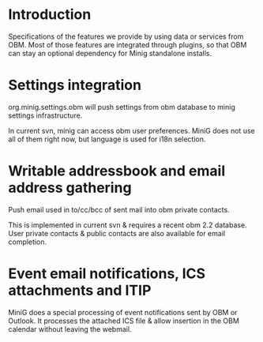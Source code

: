 # Introduction #

Specifications of the features we provide by using data or services from OBM.
Most of those features are integrated through plugins, so that OBM can stay an optional dependency for Minig standalone installs.

# Settings integration #

org.minig.settings.obm will push settings from obm database to minig settings infrastructure.

In current svn, minig can access obm user preferences. MiniG does not use all of them right now, but language is used for i18n selection.

# Writable addressbook and email address gathering #

Push email used in to/cc/bcc of sent mail into obm private contacts.

This is implemented in current svn & requires a recent obm 2.2 database. User private contacts & public contacts are also available for email completion.

# Event email notifications, ICS attachments and ITIP #

MiniG does a special processing of event notifications sent by OBM or Outlook. It processes the attached ICS file & allow insertion in the OBM calendar without leaving the webmail.